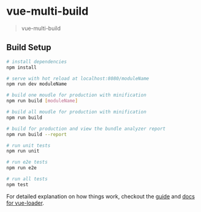 # vue-multi-build

> vue-multi-build 

## Build Setup

``` bash
# install dependencies
npm install

# serve with hot reload at localhost:8080/moduleName
npm run dev moduleName 

# build one moudle for production with minification
npm run build [moduleName]

# build all moudle for production with minification
npm run build

# build for production and view the bundle analyzer report
npm run build --report

# run unit tests
npm run unit

# run e2e tests
npm run e2e

# run all tests
npm test
```

For detailed explanation on how things work, checkout the [guide](http://vuejs-templates.github.io/webpack/) and [docs for vue-loader](http://vuejs.github.io/vue-loader).
